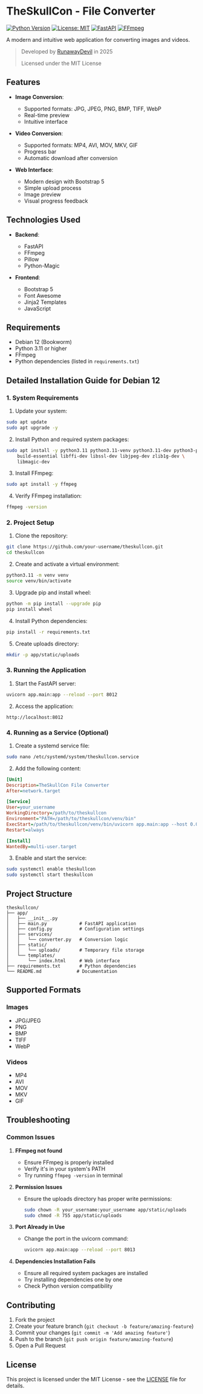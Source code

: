 # TheSkullCon - File Converter

[![Python Version](https://img.shields.io/badge/python-3.8%2B-blue.svg)](https://www.python.org/downloads/)
[![License: MIT](https://img.shields.io/badge/License-MIT-yellow.svg)](https://opensource.org/licenses/MIT)
[![FastAPI](https://img.shields.io/badge/FastAPI-0.109.2-green.svg)](https://fastapi.tiangolo.com/)
[![FFmpeg](https://img.shields.io/badge/FFmpeg-Required-orange.svg)](https://ffmpeg.org/)

A modern and intuitive web application for converting images and videos.

> Developed by [RunawayDevil](https://github.com/RunawayDevil) in 2025
> 
> Licensed under the MIT License

## Features

- **Image Conversion**:
  - Supported formats: JPG, JPEG, PNG, BMP, TIFF, WebP
  - Real-time preview
  - Intuitive interface

- **Video Conversion**:
  - Supported formats: MP4, AVI, MOV, MKV, GIF
  - Progress bar
  - Automatic download after conversion

- **Web Interface**:
  - Modern design with Bootstrap 5
  - Simple upload process
  - Image preview
  - Visual progress feedback

## Technologies Used

- **Backend**:
  - FastAPI
  - FFmpeg
  - Pillow
  - Python-Magic

- **Frontend**:
  - Bootstrap 5
  - Font Awesome
  - Jinja2 Templates
  - JavaScript

## Requirements

- Debian 12 (Bookworm)
- Python 3.11 or higher
- FFmpeg
- Python dependencies (listed in `requirements.txt`)

## Detailed Installation Guide for Debian 12

### 1. System Requirements

1. Update your system:
```bash
sudo apt update
sudo apt upgrade -y
```

2. Install Python and required system packages:
```bash
sudo apt install -y python3.11 python3.11-venv python3.11-dev python3-pip \
    build-essential libffi-dev libssl-dev libjpeg-dev zlib1g-dev \
    libmagic-dev
```

3. Install FFmpeg:
```bash
sudo apt install -y ffmpeg
```

4. Verify FFmpeg installation:
```bash
ffmpeg -version
```

### 2. Project Setup

1. Clone the repository:
```bash
git clone https://github.com/your-username/theskullcon.git
cd theskullcon
```

2. Create and activate a virtual environment:
```bash
python3.11 -m venv venv
source venv/bin/activate
```

3. Upgrade pip and install wheel:
```bash
python -m pip install --upgrade pip
pip install wheel
```

4. Install Python dependencies:
```bash
pip install -r requirements.txt
```

5. Create uploads directory:
```bash
mkdir -p app/static/uploads
```

### 3. Running the Application

1. Start the FastAPI server:
```bash
uvicorn app.main:app --reload --port 8012
```

2. Access the application:
```
http://localhost:8012
```

### 4. Running as a Service (Optional)

1. Create a systemd service file:
```bash
sudo nano /etc/systemd/system/theskullcon.service
```

2. Add the following content:
```ini
[Unit]
Description=TheSkullCon File Converter
After=network.target

[Service]
User=your_username
WorkingDirectory=/path/to/theskullcon
Environment="PATH=/path/to/theskullcon/venv/bin"
ExecStart=/path/to/theskullcon/venv/bin/uvicorn app.main:app --host 0.0.0.0 --port 8012
Restart=always

[Install]
WantedBy=multi-user.target
```

3. Enable and start the service:
```bash
sudo systemctl enable theskullcon
sudo systemctl start theskullcon
```

## Project Structure

```
theskullcon/
├── app/
│   ├── __init__.py
│   ├── main.py            # FastAPI application
│   ├── config.py          # Configuration settings
│   ├── services/
│   │   └── converter.py   # Conversion logic
│   ├── static/
│   │   └── uploads/       # Temporary file storage
│   └── templates/
│       └── index.html     # Web interface
├── requirements.txt       # Python dependencies
└── README.md             # Documentation
```

## Supported Formats

### Images
- JPG/JPEG
- PNG
- BMP
- TIFF
- WebP

### Videos
- MP4
- AVI
- MOV
- MKV
- GIF

## Troubleshooting

### Common Issues

1. **FFmpeg not found**
   - Ensure FFmpeg is properly installed
   - Verify it's in your system's PATH
   - Try running `ffmpeg -version` in terminal

2. **Permission Issues**
   - Ensure the uploads directory has proper write permissions:
     ```bash
     sudo chown -R your_username:your_username app/static/uploads
     sudo chmod -R 755 app/static/uploads
     ```

3. **Port Already in Use**
   - Change the port in the uvicorn command:
     ```bash
     uvicorn app.main:app --reload --port 8013
     ```

4. **Dependencies Installation Fails**
   - Ensure all required system packages are installed
   - Try installing dependencies one by one
   - Check Python version compatibility

## Contributing

1. Fork the project
2. Create your feature branch (`git checkout -b feature/amazing-feature`)
3. Commit your changes (`git commit -m 'Add amazing feature'`)
4. Push to the branch (`git push origin feature/amazing-feature`)
5. Open a Pull Request

## License

This project is licensed under the MIT License - see the [LICENSE](LICENSE) file for details. 